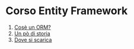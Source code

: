 # Corso Entity Framework

1. [Cosè un ORM?](orm.md)
2. [Un pò di storia](ef_storia.md)
2. [Dove si scarica](ef_download.md)